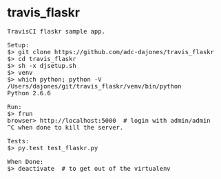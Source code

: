 # travis_flaskr
<pre>
TravisCI flaskr sample app.

Setup:
$> git clone https://github.com/adc-dajones/travis_flaskr
$> cd travis_flaskr
$> sh -x djsetup.sh
$> venv
$> which python; python -V
/Users/dajones/git/travis_flaskr/venv/bin/python
Python 2.6.6

Run:
$> frun
browser> http://localhost:5000  # login with admin/admin
^C when done to kill the server.

Tests:
$> py.test test_flaskr.py

When Done:
$> deactivate  # to get out of the virtualenv
</pre>
